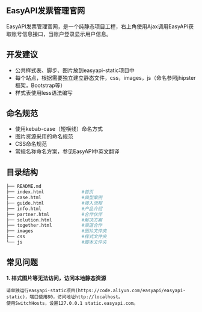EasyAPI发票管理官网
--------

EasyAPI发票管理官网，是一个纯静态项目工程，右上角使用Ajax调用EasyAPI获取账号信息接口，当账户登录显示用户信息。

## 开发建议
- 公共样式表、脚步、图片放到easyapi-static项目中
- 每个站点，根据需要独立建立静态文件，css，images，js（命名参照jhipster框架，Bootstrap等）
- 样式表使用less语法编写

## 命名规范

- 使用kebab-case（短横线）命名方式
- 图片资源采用的命名规范
- CSS命名规范
- 常规名称命名方案，参见EasyAPI中英文翻译

## 目录结构

``` bash
├── README.md
├── index.html              #首页
├── case.html               #典型案例
├── guide.html              #接入流程
├── info.html               #产品介绍
├── partner.html            #合作伙伴
├── solution.html           #解决方案
├── together.html           #渠道合作
├── images                  #图片文件夹
├── css                     #样式文件夹
└── js                      #脚本文件夹

```

    
## 常见问题
	
**1. 样式图片等无法访问，访问本地静态资源**

    请单独运行easyapi-static项目(https://code.aliyun.com/easyapi/easyapi-static)，端口使用80，访问地址http://localhost。
    使用SwitchHosts，设置127.0.0.1 static.easyapi.com。